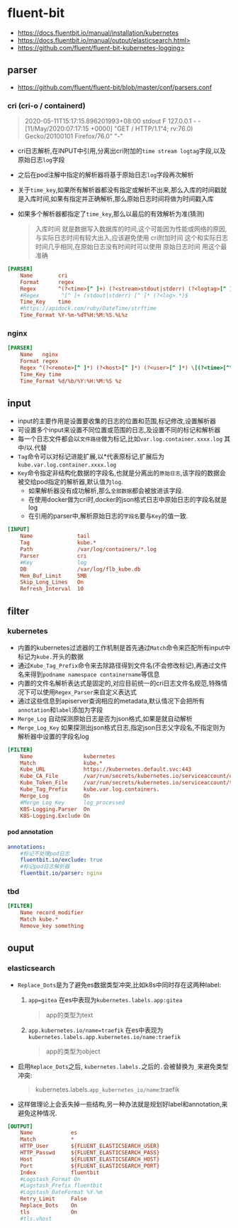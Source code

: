# fluent-bit

- <https://docs.fluentbit.io/manual/installation/kubernetes>
- https://docs.fluentbit.io/manual/output/elasticsearch.html>
- https://github.com/fluent/fluent-bit-kubernetes-logging>

## parser

- <https://github.com/fluent/fluent-bit/blob/master/conf/parsers.conf>

### cri (cri-o / containerd)

>2020-05-11T15:17:15.896201993+08:00 stdout F 127.0.0.1 - - [11/May/2020:07:17:15 +0000] "GET / HTTP/1.1"4; rv:76.0) Gecko/20100101 Firefox/76.0" "-"

- cri日志解析,在INPUT中引用,分离出cri附加的`time stream logtag`字段,以及原始日志`log`字段
- 之后在pod注解中指定的解析器将基于原始日志`log`字段再次解析
- 关于`time_key`,如果所有解析器都没有指定或解析不出来,那么入库的时间戳就是入库时间,如果有指定并正确解析,那么原始日志时间将做为时间戳入库
- 如果多个解析器都指定了`time_key`,那么以最后的有效解析为准(猜测)

  >入库时间 就是数据写入数据库的时间,这个可能因为性能或网络的原因,与实际日志时间有较大出入,应该避免使用
  >cri附加时间 这个和实际日志时间几乎相同,在原始日志没有时间时可以使用
  >原始日志时间 用这个最准确

```ini
[PARSER]
    Name        cri
    Format      regex
    Regex       ^(?<time>[^ ]+) (?<stream>stdout|stderr) (?<logtag>[^ ]*) (?<log>.*)$
    #Regex       ^[^ ]+ (stdout|stderr) [^ ]* (?<log>.*)$
    Time_Key    time
    #https://apidock.com/ruby/DateTime/strftime
    Time_Format %Y-%m-%dT%H:%M:%S.%L%z
```

### nginx

```ini
[PARSER]
    Name   nginx
    Format regex
    Regex ^(?<remote>[^ ]*) (?<host>[^ ]*) (?<user>[^ ]*) \[(?<time>[^\]]*)\] "(?<method>\S+)(?: +(?<path>[^\"]*?)(?: +\S*)?)?" (?<code>[^ ]*) (?<size>[^ ]*)(?: "(?<referer>[^\"]*)" "(?<agent>[^\"]*)")? "(?<xforward>[^\"]*)"?$
    Time_Key time
    Time_Format %d/%b/%Y:%H:%M:%S %z
```

## input

- input的主要作用是设置要收集的日志的位置和范围,标记修改,设置解析器
- 可设置多个input来设置不同位置或范围的日志,及设置不同的标记和解析器
- 每一个日志文件都会以`文件路径`做为标记,比如`var.log.container.xxxx.log` 其中/以.代替
- `Tag`命令可以对标记进能扩展,以*代表原标记,扩展后为`kube.var.log.container.xxxx.log`
- `Key`命令指定非结构化数据的字段名,也就是分离出的`原始日志`,该字段的数据会被交给pod指定的解析器,默认值为`log`.
  - 如果解析器没有成功解析,那么`全部数据`都会被放进该字段.
  - 在使用docker做为cri时,docker的json格式日志中原始日志的字段名就是log
  - 在引用的parser中,解析原始日志的`字段名`要与`Key`的值一致.

```ini
[INPUT]
    Name              tail
    Tag               kube.*
    Path              /var/log/containers/*.log
    Parser            cri
    #Key              log
    DB                /var/log/flb_kube.db
    Mem_Buf_Limit     5MB
    Skip_Long_Lines   On
    Refresh_Interval  10
```

## filter

### kubernetes

- 内置的kubernetes过滤器的工作机制是首先通过`Match`命令来匹配所有input中标记为`kube.`开头的数据
- 通过`Kube_Tag_Prefix`命令来去除路径得到文件名(不会修改标记),再通过文件名来得到`podname namespace containername`等信息
- 内置的文件名解析表达式是固定的,对应目前统一的cri日志文件名规范,特殊情况下可以使用`Regex_Parser`来自定义表达式
- 通过这些信息到apiserver查询相应的metadata,默认情况下会把所有`annotation`和`label`添加为字段
- `Merge_Log` 自动探测原始日志是否为json格式,如果是就自动解析
- `Merge_Log_Key` 如果探测出json格式日志,指定json日志父字段名,不指定则为解析器中设置的字段名log

```ini
[FILTER]
    Name                kubernetes
    Match               kube.*
    Kube_URL            https://kubernetes.default.svc:443
    Kube_CA_File        /var/run/secrets/kubernetes.io/serviceaccount/ca.crt
    Kube_Token_File     /var/run/secrets/kubernetes.io/serviceaccount/token
    Kube_Tag_Prefix     kube.var.log.containers.
    Merge_Log           On
    #Merge_Log_Key      log_processed
    K8S-Logging.Parser  On
    K8S-Logging.Exclude On
```

#### pod annotation

```yaml
annotations:
    #标记不处理pod日志
    fluentbit.io/exclude: true
    #标记pod日志解析器
    fluentbit.io/parser: nginx
```

### tbd

```ini
[FILTER]
    Name record_modifier
    Match kube.*
    Remove_key something
```

## ouput

### elasticsearch

- `Replace_Dots`是为了避免es数据类型冲突,比如k8s中同时存在这两种label:
  1. `app=gitea`  在es中表现为`kubernetes.labels.app:gitea`
        >app的类型为text
  2. `app.kubernetes.io/name=traefik` 在es中表现为`kubernetes.labels.app.kubernetes.io/name:traefik`
        >app的类型为object
- 启用`Replace_Dots`之后, `kubernetes.labels.`之后的`.`会被替换为`_`来避免类型冲突:
    >kubernetes.labels.`app_kubernetes_io/name`:traefik

- 这样做理论上会丢失掉一些结构,另一种办法就是规划好label和annotation,来避免这种情况.

```ini
[OUTPUT]
    Name            es
    Match           *
    HTTP_User       ${FLUENT_ELASTICSEARCH_USER}
    HTTP_Passwd     ${FLUENT_ELASTICSEARCH_PASS}
    Host            ${FLUENT_ELASTICSEARCH_HOST}
    Port            ${FLUENT_ELASTICSEARCH_PORT}
    Index           fluentbit
    #Logstash_Format On
    #Logstash_Prefix fluentbit
    #Logstash_DateFormat %Y.%m
    Retry_Limit     False
    Replace_Dots    On
    tls             On
    #tls.vhost
```
